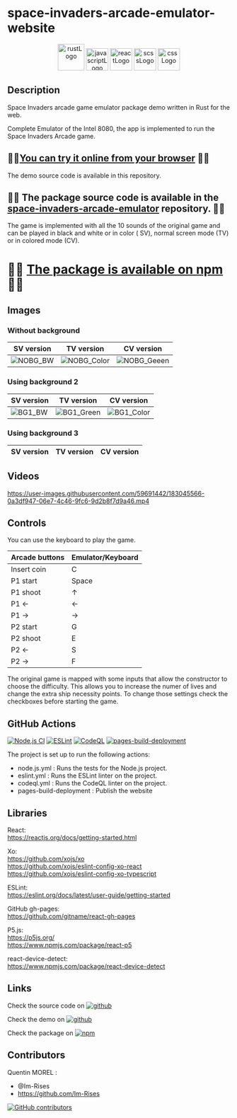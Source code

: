 # space-invaders-arcade-emulator-website

<p align="center">
    <img src="https://img.shields.io/badge/Rust-000000?style=for-the-badge&logo=rust&logoColor=white" alt="rustLogo" style="height:60px;"/>
    <img src="https://img.shields.io/badge/JavaScript-323330?style=for-the-badge&logo=javascript&logoColor=F7DF1E" alt="javascriptLogo" style="height:50px;">
    <img src="https://img.shields.io/badge/React-20232A?style=for-the-badge&logo=react&logoColor=61DAFB" alt="reactLogo" style="height:50px;">
    <img src="https://img.shields.io/badge/Sass-CC6699?style=for-the-badge&logo=sass&logoColor=white" alt="scssLogo" style="height:50px;">
    <img src="https://img.shields.io/badge/CSS-239120?&style=for-the-badge&logo=css3&logoColor=white" alt="cssLogo" style="height:50px;">
</p>

## Description

Space Invaders arcade game emulator package demo written in Rust for the web.

Complete Emulator of the Intel 8080, the app is implemented to run the Space Invaders Arcade game.

## 🚀🚀[You can try it online from your browser](https://im-rises.github.io/space-invaders-arcade-emulator-website/) 🚀🚀

The demo source code is available in this repository. 

## 🚀🚀 The package source code is available in the [space-invaders-arcade-emulator](https://github.com/Im-Rises/space-invaders-arcade-emulator/tree/main) repository. 🚀🚀

The game is implemented with all the 10 sounds of the original game and can be played in black and white or in color (
SV), normal screen mode (TV) or in colored mode (CV).

# 🚀🚀 [The package is available on npm](https://www.npmjs.com/package/space-invaders-arcade-emulator) 🚀🚀

## Images

### Without background

|                                                         SV version                                                          |                                                           TV version                                                           |                                                           CV version                                                           |
|:---------------------------------------------------------------------------------------------------------------------------:|:------------------------------------------------------------------------------------------------------------------------------:|:------------------------------------------------------------------------------------------------------------------------------:|
| ![NOBG_BW](https://github.com/Im-Rises/space-invaders-arcade-emulator/assets/59691442/96276b2a-d75c-4eef-ae76-74624960ba19) | ![NOBG_Color](https://github.com/Im-Rises/space-invaders-arcade-emulator/assets/59691442/32bc3e25-7883-4229-bab3-7bbfae745e9e) | ![NOBG_Geeen](https://github.com/Im-Rises/space-invaders-arcade-emulator/assets/59691442/4ec1df0d-98e5-4327-b25c-da80e6a44470) |

### Using background 2

| SV version                                                                                                                 | TV version                                                                                                                    | CV version                                                                                                                    |
|----------------------------------------------------------------------------------------------------------------------------|-------------------------------------------------------------------------------------------------------------------------------|-------------------------------------------------------------------------------------------------------------------------------|
| ![BG1_BW](https://github.com/Im-Rises/space-invaders-arcade-emulator/assets/59691442/d0a903f4-b92f-48a2-b4d2-f4173be2ce3d) | ![BG1_Green](https://github.com/Im-Rises/space-invaders-arcade-emulator/assets/59691442/7a31f2f5-38ba-4881-894c-bfacc2faf659) | ![BG1_Color](https://github.com/Im-Rises/space-invaders-arcade-emulator/assets/59691442/563ab206-1382-4311-b0b5-76d34b41a0aa) |

### Using background 3

| SV version | TV version | CV version |
|------------|------------|------------|

## Videos

https://user-images.githubusercontent.com/59691442/183045566-0a3df947-06e7-4c46-9fc6-9d2b8f7d9a46.mp4

## Controls

You can use the keyboard to play the game.

| Arcade buttons | Emulator/Keyboard |
|----------------|-------------------|
| Insert coin    | C                 |
| P1 start       | Space             |
| P1 shoot       | ↑                 |
| P1 ←           | ←                 |
| P1 →           | →                 |
| P2 start       | G                 |
| P2 shoot       | E                 |
| P2 ←           | S                 |
| P2 →           | F                 |

The original game is mapped with some inputs that allow the constructor to choose the difficulty. This allows you to
increase the numer of lives and change the extra ship necessity points. To change those settings check the checkboxes
before starting the game.

## GitHub Actions

[![Node.js CI](https://github.com/Im-Rises/space-invaders-arcade-emulator-website/actions/workflows/node.js.yml/badge.svg)](https://github.com/Im-Rises/space-invaders-arcade-emulator-website/actions/workflows/node.js.yml)
[![ESLint](https://github.com/Im-Rises/space-invaders-arcade-emulator-website/actions/workflows/eslint.yml/badge.svg)](https://github.com/Im-Rises/space-invaders-arcade-emulator-website/actions/workflows/eslint.yml)
[![CodeQL](https://github.com/Im-Rises/space-invaders-arcade-emulator-website/actions/workflows/codeql.yml/badge.svg)](https://github.com/Im-Rises/space-invaders-arcade-emulator-website/actions/workflows/codeql.yml)
[![pages-build-deployment](https://github.com/Im-Rises/space-invaders-arcade-emulator-website/actions/workflows/pages/pages-build-deployment/badge.svg)](https://github.com/Im-Rises/space-invaders-arcade-emulator-website/actions/workflows/pages/pages-build-deployment)

The project is set up to run the following actions:

- node.js.yml : Runs the tests for the Node.js project.
- eslint.yml : Runs the ESLint linter on the project.
- codeql.yml : Runs the CodeQL linter on the project.
- pages-build-deployment : Publish the website

## Libraries

React:  
<https://reactjs.org/docs/getting-started.html>

Xo:  
<https://github.com/xojs/xo>  
<https://github.com/xojs/eslint-config-xo-react>  
<https://github.com/xojs/eslint-config-xo-typescript>

ESLint:  
<https://eslint.org/docs/latest/user-guide/getting-started>

GitHub gh-pages:  
<https://github.com/gitname/react-gh-pages>

P5.js:  
<https://p5js.org/>  
<https://www.npmjs.com/package/react-p5>

react-device-detect:  
<https://www.npmjs.com/package/react-device-detect>

## Links

Check the source code
on [![github](https://user-images.githubusercontent.com/59691442/223556058-6244e346-8117-43cd-97c6-bf68611bf286.svg)](https://github.com/im-rises/space-invaders-arcade-emulator)

Check the demo
on [![github](https://user-images.githubusercontent.com/59691442/223556058-6244e346-8117-43cd-97c6-bf68611bf286.svg)](https://github.com/im-rises/space-invaders-arcade-emulator-website)

Check the package
on [![npm](https://user-images.githubusercontent.com/59691442/223556055-4e9ef014-79d4-4136-ac07-b837b49066c8.svg)](https://www.npmjs.com/package/space-invaders-arcade-emulator)

## Contributors

Quentin MOREL :

- @Im-Rises
- <https://github.com/Im-Rises>

[![GitHub contributors](https://contrib.rocks/image?repo=Im-Rises/particle-simulator-react-p5-website)](https://github.com/Im-Rises/particle-simulator-react-p5-website/graphs/contributors)
